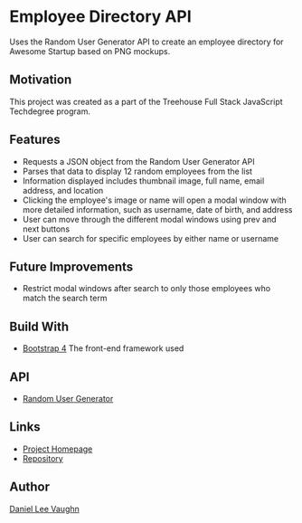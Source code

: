 # Employee Directory API

Uses the Random User Generator API to create an employee directory for Awesome Startup based on PNG mockups.

## Motivation

This project was created as a part of the Treehouse Full Stack JavaScript Techdegree program.

## Features

* Requests a JSON object from the Random User Generator API
* Parses that data to display 12 random employees from the list
* Information displayed includes thumbnail image, full name, email address, and location
* Clicking the employee's image or name will open a modal window with more detailed information, such as username, date of birth, and address
* User can move through the different modal windows using prev and next buttons
* User can search for specific employees by either name or username

## Future Improvements

* Restrict modal windows after search to only those employees who match the search term

## Build With

* [Bootstrap 4](https://getbootstrap.com/) The front-end framework used

## API

* [Random User Generator](https://randomuser.me/)

## Links

* [Project Homepage](https://leevaughn.github.io/employee-directory.api/)
* [Repository](https://github.com/LeeVaughn/employee-directory.api)

## Author

[Daniel Lee Vaughn](https://github.com/LeeVaughn)
